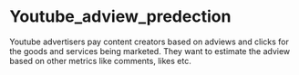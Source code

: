 # Youtube_adview_predection
Youtube advertisers pay content creators based on adviews and clicks for the goods and services being marketed. They want to estimate the adview based on other metrics like comments, likes etc.

